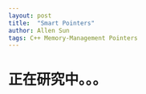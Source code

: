 ```yaml
---
layout: post
title:  "Smart Pointers"
author: Allen Sun
tags: C++ Memory-Management Pointers
---
```


# 正在研究中。。。